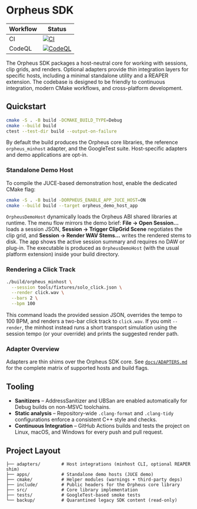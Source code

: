 <!-- SPDX-License-Identifier: MIT -->
# Orpheus SDK

| Workflow | Status |
| --- | --- |
| CI | [![CI](https://github.com/orpheus-sdk/orpheus-sdk/actions/workflows/ci.yml/badge.svg)](https://github.com/orpheus-sdk/orpheus-sdk/actions/workflows/ci.yml) |
| CodeQL | [![CodeQL](https://github.com/orpheus-sdk/orpheus-sdk/actions/workflows/codeql.yml/badge.svg)](https://github.com/orpheus-sdk/orpheus-sdk/actions/workflows/codeql.yml) |

The Orpheus SDK packages a host-neutral core for working with sessions,
clip grids, and renders. Optional adapters provide thin integration layers
for specific hosts, including a minimal standalone utility and a REAPER
extension. The codebase is designed to be friendly to continuous
integration, modern CMake workflows, and cross-platform development.

## Quickstart

```sh
cmake -S . -B build -DCMAKE_BUILD_TYPE=Debug
cmake --build build
ctest --test-dir build --output-on-failure
```

By default the build produces the Orpheus core libraries, the reference
`orpheus_minhost` adapter, and the GoogleTest suite. Host-specific adapters
and demo applications are opt-in.

### Standalone Demo Host

To compile the JUCE-based demonstration host, enable the dedicated CMake flag:

```sh
cmake -S . -B build -DORPHEUS_ENABLE_APP_JUCE_HOST=ON
cmake --build build --target orpheus_demo_host_app
```

`OrpheusDemoHost` dynamically loads the Orpheus ABI shared libraries at
runtime. The menu flow mirrors the demo brief: **File → Open Session…** loads a
session JSON, **Session → Trigger ClipGrid Scene** negotiates the clip grid,
and **Session → Render WAV Stems…** writes the rendered stems to disk. The app
shows the active session summary and requires no DAW or plug-in.
The executable is produced as `OrpheusDemoHost` (with the usual platform
extension) inside your build directory.

### Rendering a Click Track

```sh
./build/orpheus_minhost \
  --session tools/fixtures/solo_click.json \
  --render click.wav \
  --bars 2 \
  --bpm 100
```

This command loads the provided session JSON, overrides the tempo to 100 BPM,
and renders a two-bar click track to `click.wav`. If you omit `--render`, the
minhost instead runs a short transport simulation using the session tempo (or
your override) and prints the suggested render path.

### Adapter Overview

Adapters are thin shims over the Orpheus SDK core. See
[`docs/ADAPTERS.md`](docs/ADAPTERS.md) for the complete matrix of supported
hosts and build flags.

## Tooling

* **Sanitizers** – AddressSanitizer and UBSan are enabled automatically for
  Debug builds on non-MSVC toolchains.
* **Static analysis** – Repository-wide `.clang-format` and `.clang-tidy`
  configurations enforce a consistent C++ style and checks.
* **Continuous Integration** – GitHub Actions builds and tests the project on
  Linux, macOS, and Windows for every push and pull request.

## Project Layout

```
├── adapters/        # Host integrations (minhost CLI, optional REAPER shim)
├── apps/            # Standalone demo hosts (JUCE demo)
├── cmake/           # Helper modules (warnings + third-party deps)
├── include/         # Public headers for the Orpheus core library
├── src/             # Core library implementation
├── tests/           # GoogleTest-based smoke tests
└── backup/          # Quarantined legacy SDK content (read-only)
```

